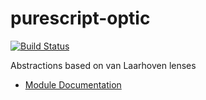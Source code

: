 # purescript-optic

[![Build Status](https://travis-ci.org/joneshf/purescript-optic.svg?branch=master)](https://travis-ci.org/joneshf/purescript-optic)

Abstractions based on van Laarhoven lenses

- [Module Documentation](docs/)
